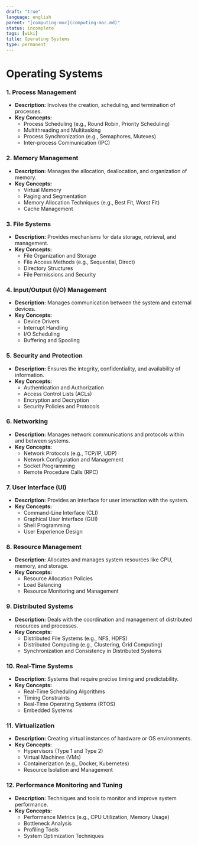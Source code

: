 ```yaml
---
draft: "true"
language: english
parent: "[computing-moc](computing-moc.md)"
status: incomplete
tags: [wiki]
title: Operating Systems
type: permanent
---
```


# Operating Systems

### 1. **Process Management**

- **Description:** Involves the creation, scheduling, and termination of processes.
- **Key Concepts:**
    - Process Scheduling (e.g., Round Robin, Priority Scheduling)
    - Multithreading and Multitasking
    - Process Synchronization (e.g., Semaphores, Mutexes)
    - Inter-process Communication (IPC)

### 2. **Memory Management**

- **Description:** Manages the allocation, deallocation, and organization of memory.
- **Key Concepts:**
    - Virtual Memory
    - Paging and Segmentation
    - Memory Allocation Techniques (e.g., Best Fit, Worst Fit)
    - Cache Management

### 3. **File Systems**

- **Description:** Provides mechanisms for data storage, retrieval, and management.
- **Key Concepts:**
    - File Organization and Storage
    - File Access Methods (e.g., Sequential, Direct)
    - Directory Structures
    - File Permissions and Security

### 4. **Input/Output (I/O) Management**

- **Description:** Manages communication between the system and external devices.
- **Key Concepts:**
    - Device Drivers
    - Interrupt Handling
    - I/O Scheduling
    - Buffering and Spooling

### 5. **Security and Protection**

- **Description:** Ensures the integrity, confidentiality, and availability of information.
- **Key Concepts:**
    - Authentication and Authorization
    - Access Control Lists (ACLs)
    - Encryption and Decryption
    - Security Policies and Protocols

### 6. **Networking**

- **Description:** Manages network communications and protocols within and between systems.
- **Key Concepts:**
    - Network Protocols (e.g., TCP/IP, UDP)
    - Network Configuration and Management
    - Socket Programming
    - Remote Procedure Calls (RPC)

### 7. **User Interface (UI)**

- **Description:** Provides an interface for user interaction with the system.
- **Key Concepts:**
    - Command-Line Interface (CLI)
    - Graphical User Interface (GUI)
    - Shell Programming
    - User Experience Design

### 8. **Resource Management**

- **Description:** Allocates and manages system resources like CPU, memory, and storage.
- **Key Concepts:**
    - Resource Allocation Policies
    - Load Balancing
    - Resource Monitoring and Management

### 9. **Distributed Systems**

- **Description:** Deals with the coordination and management of distributed resources and processes.
- **Key Concepts:**
    - Distributed File Systems (e.g., NFS, HDFS)
    - Distributed Computing (e.g., Clustering, Grid Computing)
    - Synchronization and Consistency in Distributed Systems

### 10. **Real-Time Systems**

- **Description:** Systems that require precise timing and predictability.
- **Key Concepts:**
    - Real-Time Scheduling Algorithms
    - Timing Constraints
    - Real-Time Operating Systems (RTOS)
    - Embedded Systems

### 11. **Virtualization**

- **Description:** Creating virtual instances of hardware or OS environments.
- **Key Concepts:**
    - Hypervisors (Type 1 and Type 2)
    - Virtual Machines (VMs)
    - Containerization (e.g., Docker, Kubernetes)
    - Resource Isolation and Management

### 12. **Performance Monitoring and Tuning**

- **Description:** Techniques and tools to monitor and improve system performance.
- **Key Concepts:**
    - Performance Metrics (e.g., CPU Utilization, Memory Usage)
    - Bottleneck Analysis
    - Profiling Tools
    - System Optimization Techniques
